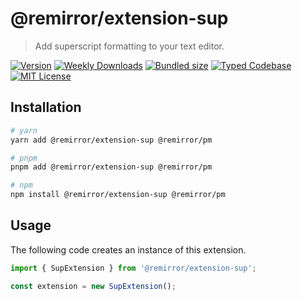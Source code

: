# @remirror/extension-sup

> Add superscript formatting to your text editor.

[![Version][version]][npm] [![Weekly Downloads][downloads-badge]][npm] [![Bundled size][size-badge]][size] [![Typed Codebase][typescript]](#) [![MIT License][license]](#)

[version]: https://flat.badgen.net/npm/v/@remirror/extension-sup/next
[npm]: https://npmjs.com/package/@remirror/extension-sup/v/next
[license]: https://flat.badgen.net/badge/license/MIT/purple
[size]: https://bundlephobia.com/result?p=@remirror/extension-sup@next
[size-badge]: https://flat.badgen.net/bundlephobia/minzip/@remirror/extension-sup@next
[typescript]: https://flat.badgen.net/badge/icon/TypeScript?icon=typescript&label
[downloads-badge]: https://badgen.net/npm/dw/@remirror/extension-sup/red?icon=npm

## Installation

```bash
# yarn
yarn add @remirror/extension-sup @remirror/pm

# pnpm
pnpm add @remirror/extension-sup @remirror/pm

# npm
npm install @remirror/extension-sup @remirror/pm
```

## Usage

The following code creates an instance of this extension.

```ts
import { SupExtension } from '@remirror/extension-sup';

const extension = new SupExtension();
```
